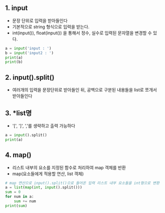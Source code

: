 ## 1. input
  - 문장 단위로 입력을 받아들인다
  - 기본적으로 string 형식으로 입력을 받는다.
  - int(input()), float(input()) 을 통해서 정수, 실수로 입력된 문자열을 변경할 수 있다.

```python
a = input('input : ')
b = input('input2 : ')
print(a)
print(b)
```

## 2. input().split()
  - 여러개의 입력을 문장단위로 받아들인 뒤, 공백으로 구분된 내용들을 list로 쪼개서 받아들인다

## 3. \*list명
  - '[',  ']',  ','를 생략하고 출력 가능하다

```python
a = input().split()
print(a)
```

## 4. map()
  - 리스트 내부의 요소를 지정된 함수로 처리하여 map 객체를 반환
  - map(요소들에게 적용할 연산, list 객체)

```python
# map 연산으로 input().split()으로 들어온 입력 리스트 내부 요소들을 int형으로 변환하여 map 객체를 반환한 후에, 그 map 객체를 list로 반환
a = list(map(int, input().split()))
sum = 0
for num in a:
    sum += num
print(sum)
```
